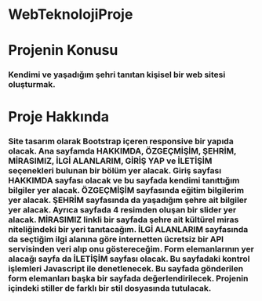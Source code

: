 # WebTeknolojiProje
 
<h1>Projenin Konusu</h>
<br>
 <h3>Kendimi ve yaşadığım şehri tanıtan kişisel bir web sitesi oluşturmak.</h3>

<h1>Proje Hakkında</h>
<br>
	<h3>Site tasarım olarak Bootstrap içeren responsive bir yapıda olacak. Ana sayfamda HAKKIMDA, ÖZGEÇMİŞİM, ŞEHRİM, MİRASIMIZ, İLGİ ALANLARIM, GİRİŞ YAP ve İLETİŞİM seçenekleri bulunan bir bölüm yer alacak. Giriş sayfası HAKKIMDA sayfası olacak ve bu sayfada kendimi tanıttığım bilgiler yer alacak. ÖZGEÇMİŞİM sayfasında eğitim bilgilerim yer alacak. ŞEHRİM sayfasında da yaşadığım şehre ait bilgiler yer alacak. Ayrıca sayfada 4 resimden oluşan bir slider yer alacak. MİRASIMIZ linkli bir sayfada şehre ait kültürel miras niteliğindeki bir yeri tanıtacağım. İLGİ ALANLARIM sayfasında da seçtiğim ilgi alanına göre internetten ücretsiz bir API servisinden veri alıp onu göstereceğim. Form elemanlarının yer alacağı sayfa da İLETİŞİM sayfası olacak. Bu sayfadaki kontrol işlemleri Javascript ile denetlenecek. Bu sayfada gönderilen form elemanları başka bir sayfada değerlendirilecek. Projenin içindeki stiller de farklı bir stil dosyasında tutulacak. </h3>
